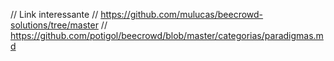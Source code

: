 // Link interessante
// https://github.com/mulucas/beecrowd-solutions/tree/master
// https://github.com/potigol/beecrowd/blob/master/categorias/paradigmas.md